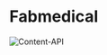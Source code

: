 # Fabmedical

![Content-API](https://github.com/github/Fabmedical/.github/workflows/content-api.yml/badge.svg)
